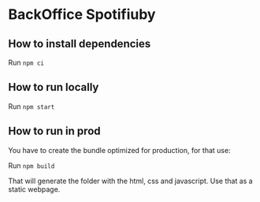 # BackOffice Spotifiuby

## How to install dependencies

Run `npm ci`

## How to run locally

Run `npm start`

## How to run in prod

You have to create the bundle optimized for production, for that use:

Run `npm build`

That will generate the folder with the html, css and javascript. Use that as a static webpage.